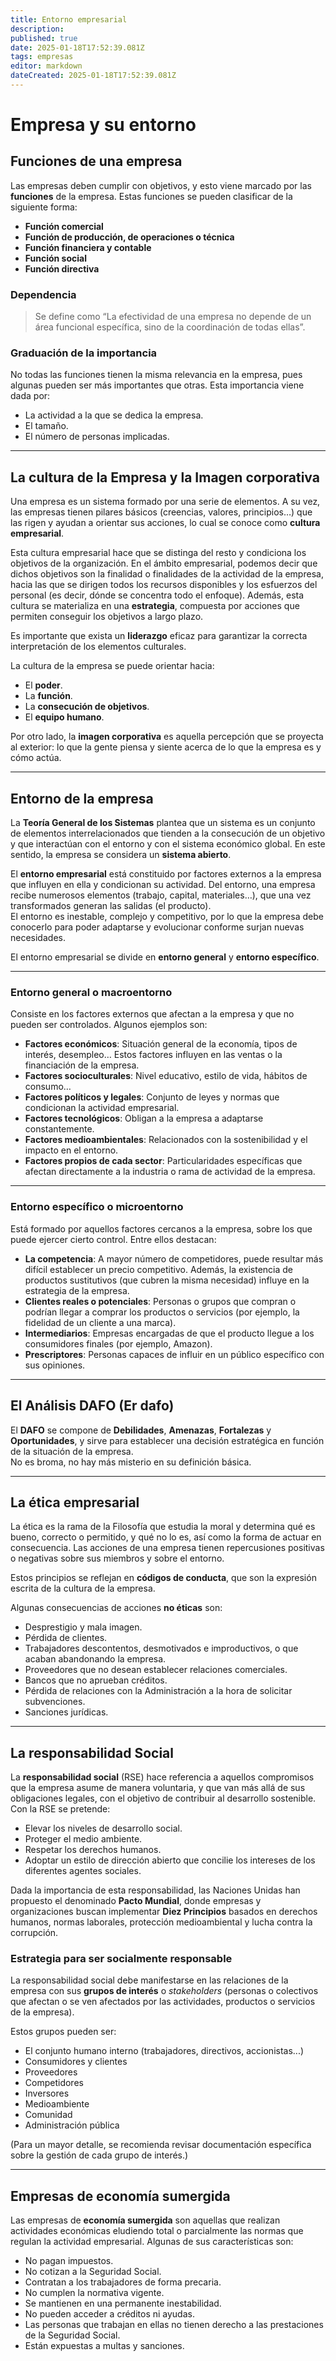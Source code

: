 ```yaml
---
title: Entorno empresarial
description: 
published: true
date: 2025-01-18T17:52:39.081Z
tags: empresas
editor: markdown
dateCreated: 2025-01-18T17:52:39.081Z
---
```


# Empresa y su entorno

## Funciones de una empresa
Las empresas deben cumplir con objetivos, y esto viene marcado por las **funciones** de la empresa. Estas funciones se pueden clasificar de la siguiente forma:

- **Función comercial**  
- **Función de producción, de operaciones o técnica**  
- **Función financiera y contable**  
- **Función social**  
- **Función directiva**

### Dependencia
> Se define como “La efectividad de una empresa no depende de un área funcional específica, sino de la coordinación de todas ellas”.

### Graduación de la importancia
No todas las funciones tienen la misma relevancia en la empresa, pues algunas pueden ser más importantes que otras. Esta importancia viene dada por:

- La actividad a la que se dedica la empresa.  
- El tamaño.  
- El número de personas implicadas.

---

## La cultura de la Empresa y la Imagen corporativa
Una empresa es un sistema formado por una serie de elementos. A su vez, las empresas tienen pilares básicos (creencias, valores, principios…) que las rigen y ayudan a orientar sus acciones, lo cual se conoce como **cultura empresarial**.

Esta cultura empresarial hace que se distinga del resto y condiciona los objetivos de la organización. En el ámbito empresarial, podemos decir que dichos objetivos son la finalidad o finalidades de la actividad de la empresa, hacia las que se dirigen todos los recursos disponibles y los esfuerzos del personal (es decir, dónde se concentra todo el enfoque). Además, esta cultura se materializa en una **estrategia**, compuesta por acciones que permiten conseguir los objetivos a largo plazo.

Es importante que exista un **liderazgo** eficaz para garantizar la correcta interpretación de los elementos culturales.

La cultura de la empresa se puede orientar hacia:
- El **poder**.  
- La **función**.  
- La **consecución de objetivos**.  
- El **equipo humano**.

Por otro lado, la **imagen corporativa** es aquella percepción que se proyecta al exterior: lo que la gente piensa y siente acerca de lo que la empresa es y cómo actúa.

---

## Entorno de la empresa
La **Teoría General de los Sistemas** plantea que un sistema es un conjunto de elementos interrelacionados que tienden a la consecución de un objetivo y que interactúan con el entorno y con el sistema económico global. En este sentido, la empresa se considera un **sistema abierto**.

El **entorno empresarial** está constituido por factores externos a la empresa que influyen en ella y condicionan su actividad. Del entorno, una empresa recibe numerosos elementos (trabajo, capital, materiales…), que una vez transformados generan las salidas (el producto).  
El entorno es inestable, complejo y competitivo, por lo que la empresa debe conocerlo para poder adaptarse y evolucionar conforme surjan nuevas necesidades.

El entorno empresarial se divide en **entorno general** y **entorno específico**.

---

### Entorno general o macroentorno
Consiste en los factores externos que afectan a la empresa y que no pueden ser controlados. Algunos ejemplos son:

- **Factores económicos**: Situación general de la economía, tipos de interés, desempleo… Estos factores influyen en las ventas o la financiación de la empresa.  
- **Factores socioculturales**: Nivel educativo, estilo de vida, hábitos de consumo…  
- **Factores políticos y legales**: Conjunto de leyes y normas que condicionan la actividad empresarial.  
- **Factores tecnológicos**: Obligan a la empresa a adaptarse constantemente.  
- **Factores medioambientales**: Relacionados con la sostenibilidad y el impacto en el entorno.  
- **Factores propios de cada sector**: Particularidades específicas que afectan directamente a la industria o rama de actividad de la empresa.

---

### Entorno específico o microentorno
Está formado por aquellos factores cercanos a la empresa, sobre los que puede ejercer cierto control. Entre ellos destacan:

- **La competencia**: A mayor número de competidores, puede resultar más difícil establecer un precio competitivo. Además, la existencia de productos sustitutivos (que cubren la misma necesidad) influye en la estrategia de la empresa.  
- **Clientes reales o potenciales**: Personas o grupos que compran o podrían llegar a comprar los productos o servicios (por ejemplo, la fidelidad de un cliente a una marca).  
- **Intermediarios**: Empresas encargadas de que el producto llegue a los consumidores finales (por ejemplo, Amazon).  
- **Prescriptores**: Personas capaces de influir en un público específico con sus opiniones.

---

## El Análisis DAFO (Er dafo)
El **DAFO** se compone de **Debilidades**, **Amenazas**, **Fortalezas** y **Oportunidades**, y sirve para establecer una decisión estratégica en función de la situación de la empresa.  
No es broma, no hay más misterio en su definición básica.

---

## La ética empresarial
La ética es la rama de la Filosofía que estudia la moral y determina qué es bueno, correcto o permitido, y qué no lo es, así como la forma de actuar en consecuencia. Las acciones de una empresa tienen repercusiones positivas o negativas sobre sus miembros y sobre el entorno.

Estos principios se reflejan en **códigos de conducta**, que son la expresión escrita de la cultura de la empresa.

Algunas consecuencias de acciones **no éticas** son:

- Desprestigio y mala imagen.  
- Pérdida de clientes.  
- Trabajadores descontentos, desmotivados e improductivos, o que acaban abandonando la empresa.  
- Proveedores que no desean establecer relaciones comerciales.  
- Bancos que no aprueban créditos.  
- Pérdida de relaciones con la Administración a la hora de solicitar subvenciones.  
- Sanciones jurídicas.

---

## La responsabilidad Social
La **responsabilidad social** (RSE) hace referencia a aquellos compromisos que la empresa asume de manera voluntaria, y que van más allá de sus obligaciones legales, con el objetivo de contribuir al desarrollo sostenible. Con la RSE se pretende:

- Elevar los niveles de desarrollo social.  
- Proteger el medio ambiente.  
- Respetar los derechos humanos.  
- Adoptar un estilo de dirección abierto que concilie los intereses de los diferentes agentes sociales.

Dada la importancia de esta responsabilidad, las Naciones Unidas han propuesto el denominado **Pacto Mundial**, donde empresas y organizaciones buscan implementar **Diez Principios** basados en derechos humanos, normas laborales, protección medioambiental y lucha contra la corrupción.

### Estrategia para ser socialmente responsable
La responsabilidad social debe manifestarse en las relaciones de la empresa con sus **grupos de interés** o _stakeholders_ (personas o colectivos que afectan o se ven afectados por las actividades, productos o servicios de la empresa).

Estos grupos pueden ser:  
- El conjunto humano interno (trabajadores, directivos, accionistas...)  
- Consumidores y clientes  
- Proveedores  
- Competidores  
- Inversores  
- Medioambiente  
- Comunidad  
- Administración pública

(Para un mayor detalle, se recomienda revisar documentación específica sobre la gestión de cada grupo de interés.)

---

## Empresas de economía sumergida
Las empresas de **economía sumergida** son aquellas que realizan actividades económicas eludiendo total o parcialmente las normas que regulan la actividad empresarial. Algunas de sus características son:

- No pagan impuestos.  
- No cotizan a la Seguridad Social.  
- Contratan a los trabajadores de forma precaria.  
- No cumplen la normativa vigente.  
- Se mantienen en una permanente inestabilidad.  
- No pueden acceder a créditos ni ayudas.  
- Las personas que trabajan en ellas no tienen derecho a las prestaciones de la Seguridad Social.  
- Están expuestas a multas y sanciones.
